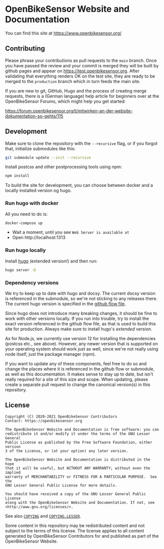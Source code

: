 # OpenBikeSensor Website and Documentation 

You can find this site at https://www.openbikesensor.org/

## Contributing

Please phrase your contributions as pull requests to the `main` branch. Once you have passed the review
and your commit is merged they will be built by github pages and appear on https://test.openbikesensor.org.
After validating that everything renders OK on the test site, they are ready to be merged to the `production`
branch which in turn feeds the main site.

If you are new to git, GitHub, Hugo and the process of creating merge requests, there is
a (German language) help article for beginners over at the OpenBikeSensor Forums, which might help you get started:

https://forum.openbikesensor.org/t/mitwirken-an-der-website-dokumentation-so-gehts/115

## Development

Make sure to clone the repository with the `--recursive` flag, or if you forgot that, initialize submodules like this:

```bash
git submodule update --init --recursive
```

Install postcss and other postprocessing tools using npm:

```bash
npm install
```

To build the site for development, you can choose between docker and a locally installed version og hugo.

### Run hugo with docker

All you need to do is:

```bash
docker-compose up
```

* Wait a moment, until you see `Web Server is available at`
* Open http://localhost:1313

### Run hugo locally

Install [hugo](https://gohugo.io/) (extended version!) and then run:

```bash
hugo server -D
```

### Dependency versions

We try to keep up to date with hugo and docsy. The current docsy version is
referenced in the submodule, so we're not sticking to any releases there. The
current hugo version is specified in the [github flow
file](.github/workflows/gh-pages.yml).

Since hugo does not introduce many breaking changes, it should be fine to work
with other versions locally. If you run into trouble, try to install the exact
version referenced in the github flow file, as that is used to build this site
for production. Always make sure to install hugo's *extended version*.

As for Node.js, we currently use version 12 for installing the dependencies
(postcss etc., see above). However, any newer version that is supported on your
operating system should work just as well, since we're not really using node
itself, just the package manager (npm).

If you want to update any of these components, feel free to do so and change
the places where it is referenced in the github flow or submodule, as well as
this documentation. It makes sense to stay up to date, but isn't really
required for a site of this size and scope. When updating, please create a
separate pull request to change the canonical version(s) in this repository.

## License
  
    Copyright (C) 2020-2021 OpenBikeSensor Contributors
    Contact: https://openbikesensor.org
    
    The OpenBikeSensor Website and Documentation is free software: you can
    redistribute it and/or modify it under the terms of the GNU Lesser General
    Public License as published by the Free Software Foundation, either version
    3 of the License, or (at your option) any later version.
    
    The OpenBikeSensor Website and Documentation is distributed in the hope
    that it will be useful, but WITHOUT ANY WARRANTY; without even the implied
    warranty of MERCHANTABILITY or FITNESS FOR A PARTICULAR PURPOSE.  See the
    GNU Lesser General Public License for more details.
    
    You should have received a copy of the GNU Lesser General Public License
    along with the OpenBikeSensor Website and Documentation. If not, see
    <http://www.gnu.org/licenses/>.

See also [`COPYING`](./COPYING) and [`COPYING.LESSER`](./COPYING.LESSER).

Some content in this repository may be redistributed content and not subject to
the terms of this license. The license applies to all content generated by
OpenBikeSensor Contributors for and published as part of the OpenBikeSensor
Website.
